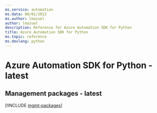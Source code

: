 ```yaml
---
ms.service: automation
ms.data: 08/01/2022
ms.author: lmazuel
author: lmazuel
description: Reference for Azure Automation SDK for Python
title: Azure Automation SDK for Python
ms.topic: reference
ms.devlang: python
---
```

# Azure Automation SDK for Python - latest

## Management packages - latest
[!INCLUDE [mgmt-packages](automation-mgmt-index.md)]